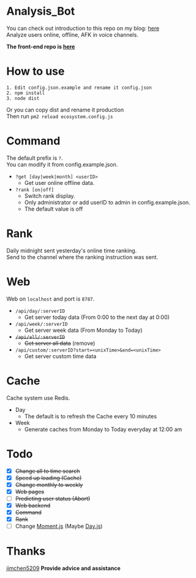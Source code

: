 # Analysis_Bot
You can check out introduction to this repo on my blog: [here](https://blog.woodman.tw/2020/03/11/%E5%B0%88%E6%A1%88%E4%BB%8B%E7%B4%B9-Discord-Analysis-Bot/)  
Analyze users online, offline, AFK in voice channels.

**The front-end repo is [here](https://github.com/WoodManGitHub/Analysis_Bot_Web)**

# How to use
```
1. Edit config.json.example and rename it config.json
2. npm install
3. node dist
```
Or you can copy dist and rename it production  
Then run `pm2 reload ecosystem.config.js`

# Command
The default prefix is `?`.  
You can modify it from config.example.json.

- `?get [day|week|month] <userID>`  
  - Get user online offline data.
- `?rank [on|off]`
  - Switch rank display.
  - Only administrator or add userID to admin in config.example.json.
  - The default value is off

# Rank
Daily midnight sent yesterday's online time ranking.  
Send to the channel where the ranking instruction was sent.

# Web
Web on `localhost` and port is `8787`.

- `/api/day/:serverID` 
  - Get server today data (From 0:00 to the next day at 0:00)
- `/api/week/:serverID`
  - Get server week data (From Monday to Today)
- ~~`/api/all/:serverID`~~
  - ~~Get server all data~~ (remove)
- `/api/custom/:serverID?start=<unixTime>&end=<unixTime>`
  - Get server custom time data

# Cache
Cache system use Redis.

- Day
  - The default is to refresh the Cache every 10 minutes
- Week
  - Generate caches from Monday to Today everyday at 12:00 am

# Todo
- [X] ~~Change all to time search~~
- [x] ~~Speed up loading (Cache)~~
- [x] ~~Change monthly to weekly~~
- [x] ~~Web pages~~
- [ ] ~~Predicting user status (Abort)~~
- [x] ~~Web backend~~
- [x] ~~Command~~
- [x] ~~Rank~~
- [ ] Change [Moment.js](https://momentjs.com/docs/#/-project-status/) (Maybe [Day.js](https://www.npmjs.com/package/dayjs))

# Thanks
[jimchen5209](https://jimchen5209.me) **Provide advice and assistance**
